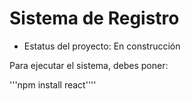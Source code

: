 <h1>Sistema de Registro</h1>

- Estatus del proyecto: En construcción

Para ejecutar el sistema, debes poner:

'''npm install react''''
